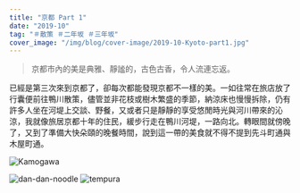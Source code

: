 ```yaml
---
title: "京都 Part 1"
date: "2019-10"
tag: "＃散策 ＃二年坂 ＃三年坂"
cover_image: "/img/blog/cover-image/2019-10-Kyoto-part1.jpg"
---
```

> 京都市內的美是典雅、靜謐的，古色古香，令人流連忘返。

已經是第三次來到京都了，卻每次都能發現京都不一樣的美。一如往常在旅店放了行囊便前往鴨川散策，儘管並非花枝或樹木繁盛的季節，納涼床也慢慢拆除，仍有許多人坐在河堤上交談、野餐，又或者只是靜靜的享受悠閒時光與河川帶來的沁涼，我就像旅居京都十年的住民，緩步行走在鴨川河堤，一路向北。轉眼間就傍晚了，又到了準備大快朵頤的晚餐時間，說到這一帶的美食就不得不提到先斗町通與木屋町通。

![Kamogawa](/img/blog/post-images/2019-10-Kyoto-part1/Kamogawa.jpg "鴨川")

![dan-dan-noodle](/img/blog/post-images/2019-10-Kyoto-part1/dan-dan-noodle.jpg "六傳屋擔擔麵")
![tempura](/img/blog/post-images/2019-10-Kyoto-part1/tempura.jpg)


